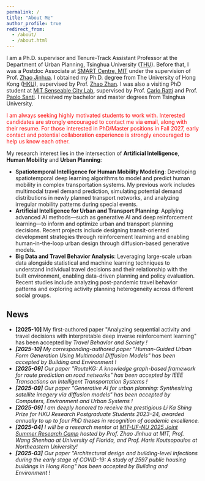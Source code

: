 ```yaml
---
permalink: /
title: "About Me"
author_profile: true
redirect_from: 
  - /about/
  - /about.html
---
```


I am a Ph.D. supervisor and Tenure-Track Assistant Professor at the Department of Urban Planning, Tsinghua University ([THU](https://www.arch.tsinghua.edu.cn/column/Departments)). Before that, I was a Postdoc Associate at [SMART Centre, MIT](https://m3s.mit.edu/our-team/yuebing-liang) under the supervision of Prof. [Zhao Jinhua](https://mobility.mit.edu/people/jinhua-zhao). I obtained my Ph.D. degree from The University of Hong Kong ([HKU](https://www.arch.hku.hk/departments-and-divisions/department-of-urban-planning-and-design/)), supervised by Prof. [Zhao Zhan](https://zhanzhaowf.github.io/). I was also a visiting PhD student at [MIT Senseable City Lab](https://senseable.mit.edu/), supervised by Prof. [Carlo Ratti](https://dusp.mit.edu/people/carlo-ratti) and Prof. [Paolo Santi](https://www.mmi.mit.edu/people/paolo-santi). I received my bachelor and master degrees from Tsinghua University. 

<p style="color:red">I am always seeking highly motivated students to work with. Interested candidates are strongly encouraged to contact me via email, along with their resume. For those interested in PhD/Master positions in Fall 2027, early contact and potential collaboration experience is strongly encouraged to help us know each other. </p>

<!-- <div style="background-color:#ffe6e6; color:#b30000; padding:12px; border-left:6px solid #b30000; font-weight:bold; font-size:16px;">
<p style="color:red">For students who have reached out, I truly appreciate your interest. Due to the large number of applications, only a limited number of shortlisted candidates will be contacted for the next steps. I sincerely apologize for not being able to respond to everyone individually.</p>
</div> -->

<!-- <div style="background-color:#ffe6e6; color:#b30000; padding:12px; border-left:6px solid #b30000; font-weight:bold; font-size:16px;">
    Dr. Liang is currently seeking highly motivated Ph.D. and Master’s students for 2026. Interested candidates are strongly encouraged to contact her via email, along with their resume and transcripts.
</div> -->

My research interest lies in the intersection of **Artificial Intelligence**, **Human Mobility** and **Urban Planning**: 
* **Spatiotemporal Intelligence for Human Mobility Modeling**: Developing spatiotemporal deep learning algorithms to model and predict human mobility in complex transportation systems. My previous work includes multimodal travel demand prediction, simulating potential demand distributions in newly planned transport networks, and analyzing irregular mobility patterns during special events.
* **Artificial Intelligence for Urban and Transport Planning**: Applying advanced AI methods—such as generative AI and deep reinforcement learning—to inform and optimize urban and transport planning decisions. Recent projects include designing transit-oriented development strategies through reinforcement learning and enabling human-in-the-loop urban design through diffusion-based generative models.
* **Big Data and Travel Behavior Analysis**: Leveraging large-scale urban data alongside statistical and machine learning techniques to understand individual travel decisions and their relationship with the built environment, enabling data-driven planning and policy evaluation. Recent studies include analyzing post-pandemic travel behavior patterns and exploring activity planning heterogeneity across different social groups.   


## News
* **[2025-10]** My first-authored paper "Analyzing sequential activity and travel decisions with interpretable deep inverse reinforcement learning" has been accepted by <i> Travel Behavior and Society <i>!
* **[2025-10]** My corresponding-authored paper "Human-Guided Urban Form Generation Using Multimodal Diffusion Models" has been accepted by <i> Building and Environment <i>!
* **[2025-09]** Our paper "RouteKG: A knowledge graph-based framework for route prediction on road networks" has been accepted by <i> IEEE Transactions on Intelligent Transportation Systems <i>!
* **[2025-09]** Our paper "Generative AI for urban planning: Synthesizing satellite imagery via diffusion models" has been accepted by <i> Computers, Environment and Urban Systems <i>!
* **[2025-09]** I am deeply honored to receive the prestigious Li Ka Shing Prize for HKU Research Postgraduate Students 2023–24, awarded annually to up to four PhD theses in recognition of academic excellence.
* **[2025-04]** I will be a research mentor at [MIT-UF-NU 2025 Joint Summer Research Camp](https://mobility.mit.edu/openings) hosted by Prof. Zhao Jinhua at MIT, Prof. Wang Shenhao at University of Florida, and Prof. Haris Koutsopoulos at Northeastern University!
* **[2025-03]** Our paper "Architectural design and building-level infections during the early stage of COVID-19: A study of 2597 public housing buildings in Hong Kong" has been accepted by <i> Building and Environment <i>!


